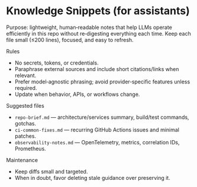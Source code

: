 # Knowledge Snippets (for assistants)

Purpose: lightweight, human‑readable notes that help LLMs operate efficiently in this repo without re‑digesting everything each time. Keep each file small (≤200 lines), focused, and easy to refresh.

Rules
- No secrets, tokens, or credentials.
- Paraphrase external sources and include short citations/links when relevant.
- Prefer model‑agnostic phrasing; avoid provider‑specific features unless required.
- Update when behavior, APIs, or workflows change.

Suggested files
- `repo-brief.md` — architecture/services summary, build/test commands, gotchas.
- `ci-common-fixes.md` — recurring GitHub Actions issues and minimal patches.
- `observability-notes.md` — OpenTelemetry, metrics, correlation IDs, Prometheus.

Maintenance
- Keep diffs small and targeted.
- When in doubt, favor deleting stale guidance over preserving it.
